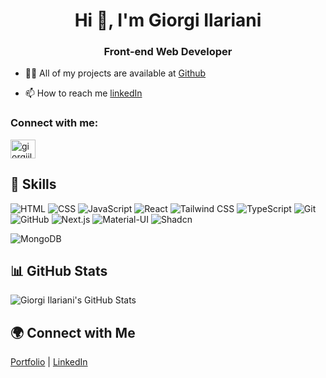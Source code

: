 <h1 align="center">Hi 👋, I'm Giorgi Ilariani</h1>
<h3 align="center">Front-end Web Developer</h3>

- 👨‍💻 All of my projects are available at [Github](https://github.com/GiorgiIlariani?tab=repositories)

- 📫 How to reach me [linkedIn](https://www.linkedin.com/in/giorgi-ilariani-69869a260/)

<h3 align="left">Connect with me:</h3>
<p align="left">
<a href="https://www.linkedin.com/in/giorgi-ilariani-69869a260/" target="blank"><img align="center" src="https://raw.githubusercontent.com/rahuldkjain/github-profile-readme-generator/master/src/images/icons/Social/linked-in-alt.svg" alt="giorgiilariani" height="30" width="40" /></a>


## 🚀 Skills

![HTML](https://img.shields.io/badge/HTML-%23E34F26.svg?style=flat&logo=html5&logoColor=white)
![CSS](https://img.shields.io/badge/CSS-%231572B6.svg?style=flat&logo=css3&logoColor=white)
![JavaScript](https://img.shields.io/badge/JavaScript-%23F7DF1E.svg?style=flat&logo=javascript&logoColor=black)
![React](https://img.shields.io/badge/React-%2361DAFB.svg?style=flat&logo=react&logoColor=white)
![Tailwind CSS](https://img.shields.io/badge/Tailwind_CSS-%2338B2AC.svg?style=flat&logo=tailwind-css&logoColor=white)
![TypeScript](https://img.shields.io/badge/TypeScript-%23007ACC.svg?style=flat&logo=typescript&logoColor=white)
![Git](https://img.shields.io/badge/Git-%23F05032.svg?style=flat&logo=git&logoColor=white)
![GitHub](https://img.shields.io/badge/GitHub-%23181717.svg?style=flat&logo=github&logoColor=white)
![Next.js](https://img.shields.io/badge/Next.js-%23000000.svg?style=flat&logo=nextdotjs&logoColor=white)
![Material-UI](https://img.shields.io/badge/Material--UI-%230081CB.svg?style=flat&logo=material-ui&logoColor=white)
![Shadcn](https://www.google.com/url?sa=i&url=https%3A%2F%2Ftwitter.com%2Fshadcn&psig=AOvVaw29KsXu3NNdzThXn2icwE6k&ust=1692458227838000&source=images&cd=vfe&opi=89978449&ved=0CBAQjRxqFwoTCKC0sa3A5oADFQAAAAAdAAAAABAE)

![MongoDB](https://img.shields.io/badge/MongoDB-%2347A248.svg?style=flat&logo=mongodb&logoColor=white)


## 📊 GitHub Stats

![Giorgi Ilariani's GitHub Stats](https://github-readme-stats.vercel.app/api?username=giorgiilariani&show_icons=true&theme=radical)


## 🌍 Connect with Me

[Portfolio](https://portfolio-sigma-rosy-36.vercel.app/) | 
[LinkedIn](https://www.linkedin.com/in/giorgi-ilariani-69869a260/)


